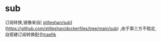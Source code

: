 # sub

订阅转换,镜像来自[ [stilleshan/sub](https://github.com/stilleshan/dockerfiles/tree/main/sub)](https://github.com/stilleshan/dockerfiles/tree/main/sub) ,由于第三方不稳定,自搭建订阅转换配合[traefik](https://traefik.io/)